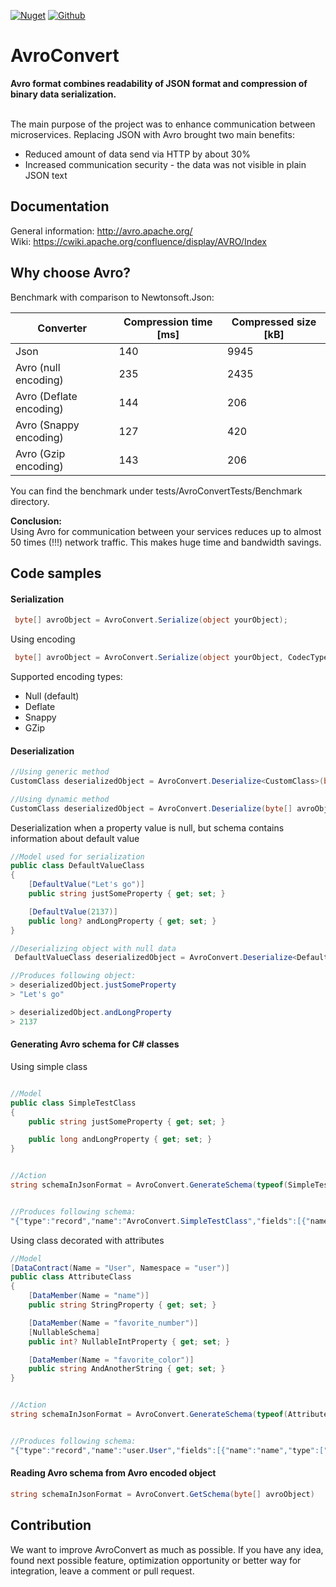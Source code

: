 
[![Nuget](https://img.shields.io/badge/Nuget-v2.2.2-blue?logo=nuget)](https://www.nuget.org/packages/AvroConvert)
[![Github](https://img.shields.io/badge/Downloads-5k-blue?logo=github)](https://github.com/AdrianStrugala/AvroConvert)

# AvroConvert

**Avro format combines readability of JSON format and compression of binary data serialization.**
<br></br>

The main purpose of the project was to enhance communication between microservices. Replacing JSON with Avro brought two main benefits:
* Reduced amount of data send via HTTP by about 30%
* Increased communication security - the data was not visible in plain JSON text


## Documentation

General information: http://avro.apache.org/
\
Wiki: https://cwiki.apache.org/confluence/display/AVRO/Index

## Why choose Avro?

Benchmark with comparison to Newtonsoft.Json:

| Converter               | Compression time [ms] | Compressed size [kB] |
|-------------------------|-----------------------|----------------------|
| Json                    | 140                   | 9945                 |
| Avro (null encoding)    | 235                   | 2435                 |
| Avro (Deflate encoding) | 144                   | 206                  |
| Avro (Snappy encoding)  | 127                   | 420                  |
| Avro (Gzip encoding)    | 143                   | 206                  |

You can find the benchmark under tests/AvroConvertTests/Benchmark directory.

**Conclusion:** <br>
Using Avro for communication between your services reduces up to almost 50 times (!!!) network traffic. This makes huge time and bandwidth savings.

## Code samples

#### Serialization
```csharp
 byte[] avroObject = AvroConvert.Serialize(object yourObject);
```

Using encoding
```csharp
 byte[] avroObject = AvroConvert.Serialize(object yourObject, CodecType.Snappy);
```
Supported encoding types:
- Null (default)
- Deflate
- Snappy
- GZip



#### Deserialization

```csharp
//Using generic method
CustomClass deserializedObject = AvroConvert.Deserialize<CustomClass>(byte[] avroObject);

//Using dynamic method
CustomClass deserializedObject = AvroConvert.Deserialize(byte[] avroObject, typeof(CustomClass));
```

Deserialization when a property value is null, but schema contains information about default value
```csharp
//Model used for serialization
public class DefaultValueClass
{
    [DefaultValue("Let's go")]
    public string justSomeProperty { get; set; }

    [DefaultValue(2137)]
    public long? andLongProperty { get; set; }
}

//Deserializing object with null data
 DefaultValueClass deserializedObject = AvroConvert.Deserialize<DefaultValueClass>(byte[] avroObject);

//Produces following object:
> deserializedObject.justSomeProperty
> "Let's go"

> deserializedObject.andLongProperty
> 2137
```



#### Generating Avro schema for C# classes

Using simple class
```csharp

//Model
public class SimpleTestClass
{
	public string justSomeProperty { get; set; }

	public long andLongProperty { get; set; }
}


//Action
string schemaInJsonFormat = AvroConvert.GenerateSchema(typeof(SimpleTestClass));


//Produces following schema:
"{"type":"record","name":"AvroConvert.SimpleTestClass","fields":[{"name":"justSomeProperty","type":["null","string"]},{"name":"andLongProperty","type":"long"}]}"
```

Using class decorated with attributes
```csharp
//Model
[DataContract(Name = "User", Namespace = "user")]
public class AttributeClass
{
	[DataMember(Name = "name")]
	public string StringProperty { get; set; }

	[DataMember(Name = "favorite_number")]
	[NullableSchema]
	public int? NullableIntProperty { get; set; }

	[DataMember(Name = "favorite_color")]
	public string AndAnotherString { get; set; }
}


//Action
string schemaInJsonFormat = AvroConvert.GenerateSchema(typeof(AttributeClass));


//Produces following schema:
"{"type":"record","name":"user.User","fields":[{"name":"name","type":["null","string"]},{"name":"favorite_number","type":["null","int"]},{"name":"favorite_color","type":["null","string"]}]}"
```  



#### Reading Avro schema from Avro encoded object
```csharp
string schemaInJsonFormat = AvroConvert.GetSchema(byte[] avroObject)
```



## Contribution

We want to improve AvroConvert as much as possible. If you have any idea, found next possible feature, optimization opportunity or better way for integration, leave a comment or pull request. 
